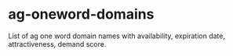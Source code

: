 # ag-oneword-domains
List of ag one word domain names with availability, expiration date, attractiveness, demand score.
